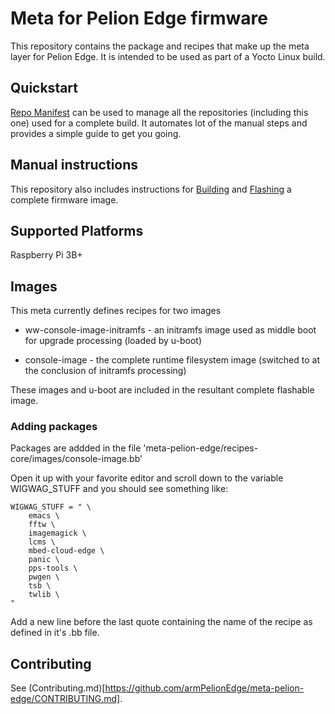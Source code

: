 # Meta for Pelion Edge firmware

This repository contains the package and recipes that make up the meta layer for Pelion Edge. It is intended to be used as part of a Yocto Linux build.

## Quickstart
[Repo Manifest](https://github.com/armpelionedge/manifest-pelion-edge) can be used to manage all the repositories (including this one) used for a complete build. It automates lot of the manual steps and provides a simple guide to get you going.


## Manual instructions
This repository also includes instructions for [Building](BUILD.md) and [Flashing](https://github.com/armpelionedge/meta-pelion-edge/blob/master/FLASH.md) a complete firmware image.


## Supported Platforms
Raspberry Pi 3B+

## Images
This meta currently defines recipes for two images

* ww-console-image-initramfs - an initramfs image used as middle boot for upgrade processing (loaded by u-boot)

* console-image - the complete runtime filesystem image (switched to at the conclusion of initramfs processing)

These images and u-boot are included in the resultant complete flashable image.



### Adding packages
Packages are addded in the file 'meta-pelion-edge/recipes-core/images/console-image.bb'

Open it up with your favorite editor and scroll down to the variable WIGWAG_STUFF and you should see something like:

```
WIGWAG_STUFF = " \
    emacs \
    fftw \
    imagemagick \
    lcms \
    mbed-cloud-edge \
    panic \
    pps-tools \
    pwgen \
    tsb \
    twlib \
"
```

Add a new line before the last quote containing the name of the recipe as defined in it's <recipe>.bb file.

## Contributing
See (Contributing.md)[https://github.com/armPelionEdge/meta-pelion-edge/CONTRIBUTING.md].
